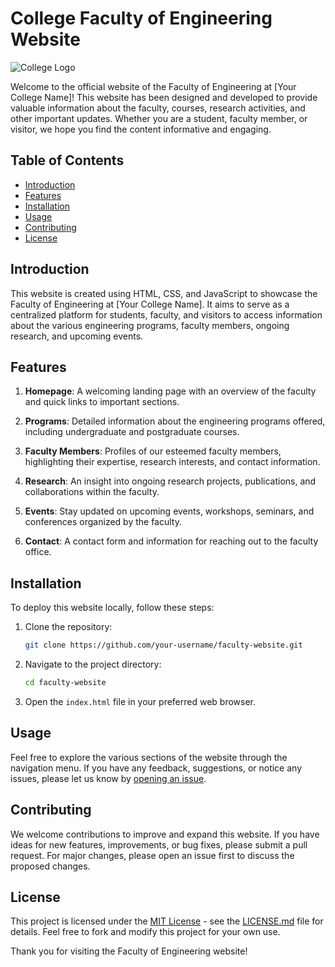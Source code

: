 # College Faculty of Engineering Website

![College Logo](https://github.com/your-username/your-repo/raw/main/images/college-logo.png)

Welcome to the official website of the Faculty of Engineering at [Your College Name]! This website has been designed and developed to provide valuable information about the faculty, courses, research activities, and other important updates. Whether you are a student, faculty member, or visitor, we hope you find the content informative and engaging.

## Table of Contents

- [Introduction](#introduction)
- [Features](#features)
- [Installation](#installation)
- [Usage](#usage)
- [Contributing](#contributing)
- [License](#license)

## Introduction

This website is created using HTML, CSS, and JavaScript to showcase the Faculty of Engineering at [Your College Name]. It aims to serve as a centralized platform for students, faculty, and visitors to access information about the various engineering programs, faculty members, ongoing research, and upcoming events.

## Features

1. **Homepage**: A welcoming landing page with an overview of the faculty and quick links to important sections.

2. **Programs**: Detailed information about the engineering programs offered, including undergraduate and postgraduate courses.

3. **Faculty Members**: Profiles of our esteemed faculty members, highlighting their expertise, research interests, and contact information.

4. **Research**: An insight into ongoing research projects, publications, and collaborations within the faculty.

5. **Events**: Stay updated on upcoming events, workshops, seminars, and conferences organized by the faculty.

6. **Contact**: A contact form and information for reaching out to the faculty office.

## Installation

To deploy this website locally, follow these steps:

1. Clone the repository:
   ```bash
   git clone https://github.com/your-username/faculty-website.git
   ```

2. Navigate to the project directory:
   ```bash
   cd faculty-website
   ```

3. Open the `index.html` file in your preferred web browser.

## Usage

Feel free to explore the various sections of the website through the navigation menu. If you have any feedback, suggestions, or notice any issues, please let us know by [opening an issue](https://github.com/your-username/faculty-website/issues).

## Contributing

We welcome contributions to improve and expand this website. If you have ideas for new features, improvements, or bug fixes, please submit a pull request. For major changes, please open an issue first to discuss the proposed changes.

## License

This project is licensed under the [MIT License](LICENSE.md) - see the [LICENSE.md](LICENSE.md) file for details. Feel free to fork and modify this project for your own use.

Thank you for visiting the Faculty of Engineering website!
